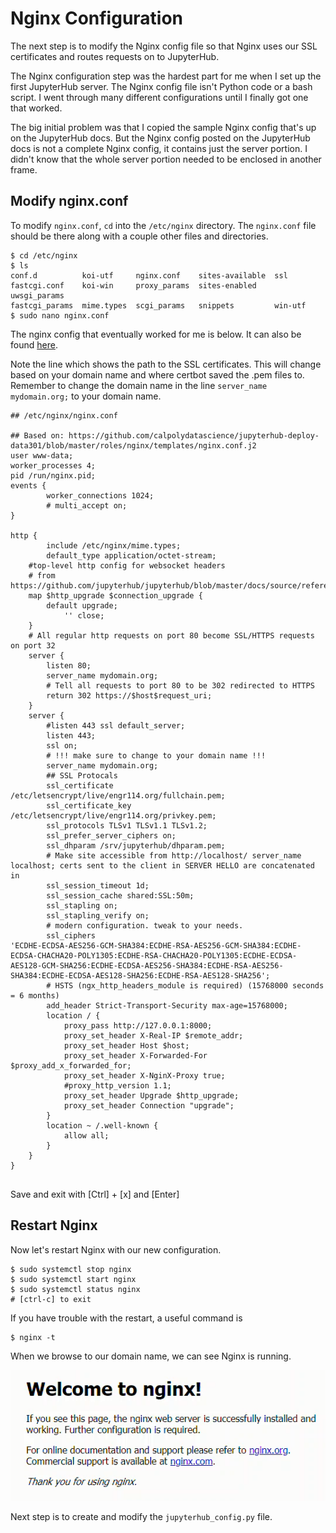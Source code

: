 # Nginx Configuration

The next step is to modify the Nginx config file so that Nginx uses our SSL certificates and routes requests on to JupyterHub. 

The Nginx configuration step was the hardest part for me when I set up the first JupyterHub server. The Nginx config file isn't Python code or a bash script. I went through many different configurations until I finally got one that worked. 

The big initial problem was that I copied the sample Nginx config that's up on the JupyterHub docs. But the Nginx config posted on the JupyterHub docs is not a complete Nginx config, it contains just the server portion. I didn't know that the whole server portion needed to be enclosed in another frame.

## Modify nginx.conf
 
To modify ```nginx.conf```, ```cd``` into the ```/etc/nginx``` directory. The ```nginx.conf``` file should be there along with a couple other files and directories.

```
$ cd /etc/nginx
$ ls
conf.d          koi-utf     nginx.conf    sites-available  ssl
fastcgi.conf    koi-win     proxy_params  sites-enabled    uwsgi_params
fastcgi_params  mime.types  scgi_params   snippets         win-utf
$ sudo nano nginx.conf
```

The nginx config that eventually worked for me is below. It can also be found [here](https://github.com/ProfessorKazarinoff/jupyterhub-engr114/blob/master/nginx.conf).

Note the line which shows the path to the SSL certificates. This will change based on your domain name and where certbot saved the .pem files to. Remember to change the domain name in the line ```server_name mydomain.org;``` to your domain name.

```text
## /etc/nginx/nginx.conf

## Based on: https://github.com/calpolydatascience/jupyterhub-deploy-data301/blob/master/roles/nginx/templates/nginx.conf.j2
user www-data;
worker_processes 4;
pid /run/nginx.pid;
events {
        worker_connections 1024;
        # multi_accept on;
}

http {
        include /etc/nginx/mime.types;
        default_type application/octet-stream;
    #top-level http config for websocket headers
    # from https://github.com/jupyterhub/jupyterhub/blob/master/docs/source/referen$
    map $http_upgrade $connection_upgrade {
        default upgrade;
            '' close;
    }
    # All regular http requests on port 80 become SSL/HTTPS requests on port 32
    server {
        listen 80;
        server_name mydomain.org;
        # Tell all requests to port 80 to be 302 redirected to HTTPS
        return 302 https://$host$request_uri;
    }
    server {
        #listen 443 ssl default_server;
        listen 443;
        ssl on;
        # !!! make sure to change to your domain name !!!
        server_name mydomain.org;
        ## SSL Protocals
        ssl_certificate /etc/letsencrypt/live/engr114.org/fullchain.pem;
        ssl_certificate_key /etc/letsencrypt/live/engr114.org/privkey.pem;
        ssl_protocols TLSv1 TLSv1.1 TLSv1.2;
        ssl_prefer_server_ciphers on;
        ssl_dhparam /srv/jupyterhub/dhparam.pem;
        # Make site accessible from http://localhost/ server_name localhost; certs sent to the client in SERVER HELLO are concatenated in
        ssl_session_timeout 1d;
        ssl_session_cache shared:SSL:50m;
        ssl_stapling on;
        ssl_stapling_verify on;
        # modern configuration. tweak to your needs.
        ssl_ciphers 
'ECDHE-ECDSA-AES256-GCM-SHA384:ECDHE-RSA-AES256-GCM-SHA384:ECDHE-ECDSA-CHACHA20-POLY1305:ECDHE-RSA-CHACHA20-POLY1305:ECDHE-ECDSA-AES128-GCM-SHA256:ECDHE-ECDSA-AES256-SHA384:ECDHE-RSA-AES256-SHA384:ECDHE-ECDSA-AES128-SHA256:ECDHE-RSA-AES128-SHA256';
        # HSTS (ngx_http_headers_module is required) (15768000 seconds = 6 months)
        add_header Strict-Transport-Security max-age=15768000;
        location / {
            proxy_pass http://127.0.0.1:8000;
            proxy_set_header X-Real-IP $remote_addr;
            proxy_set_header Host $host;
            proxy_set_header X-Forwarded-For $proxy_add_x_forwarded_for;
            proxy_set_header X-NginX-Proxy true;
            #proxy_http_version 1.1;
            proxy_set_header Upgrade $http_upgrade;
            proxy_set_header Connection "upgrade";
        }
        location ~ /.well-known {
            allow all;
        }
    }
}


```
Save and exit with [Ctrl] + [x] and [Enter]

## Restart Nginx

Now let's restart Nginx with our new configuration.

```text
$ sudo systemctl stop nginx
$ sudo systemctl start nginx
$ sudo systemctl status nginx
# [ctrl-c] to exit
```

If you have trouble with the restart, a useful command is

```text
$ nginx -t
```

When we browse to our domain name, we can see Nginx is running.

![nginx welcome page](images/welcome_to_nginx.png)

Next step is to create and modify the ```jupyterhub_config.py``` file.

<br>